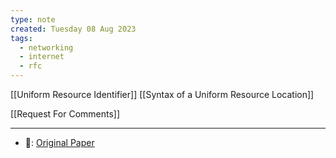 ```yaml
---
type: note
created: Tuesday 08 Aug 2023
tags:
  - networking
  - internet
  - rfc
---
```

[[Uniform Resource Identifier]]
[[Syntax of a Uniform Resource Location]]

[[Request For Comments]]

---
- 🔗: [Original Paper](https://datatracker.ietf.org/doc/html/rfc3986)